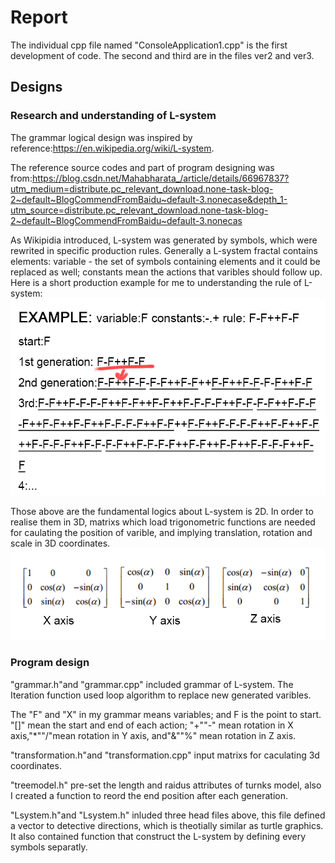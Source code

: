 # Report
The individual cpp file named "ConsoleApplication1.cpp" is the first development of code.
The second and third are in the files ver2 and ver3.

## Designs
### Research and understanding of L-system
The grammar logical design was inspired by reference:https://en.wikipedia.org/wiki/L-system.

The reference source codes and part of program designing was from:https://blog.csdn.net/Mahabharata_/article/details/66967837?utm_medium=distribute.pc_relevant_download.none-task-blog-2~default~BlogCommendFromBaidu~default-3.nonecase&depth_1-utm_source=distribute.pc_relevant_download.none-task-blog-2~default~BlogCommendFromBaidu~default-3.nonecas

As Wikipidia introduced, L-system was generated by symbols, which were rewrited in specific production rules. Generally a L-system fractal contains elements: variable - the set of symbols containing elements and it could be replaced as well; constants mean the actions that varibles should follow up. Here is a short production example for me to understanding the rule of L-system:
![Image text](https://github.com/s5084449/ver1/blob/main/readmeImage/1.png)

Those above are the fundamental logics about L-system is 2D. In order to realise them in 3D, matrixs which load trigonometric functions are needed for caulating the position of varible, and implying translation, rotation and scale in 3D coordinates.
![Image text](https://github.com/s5084449/ver1/blob/main/readmeImage/2.png)

### Program design
"grammar.h"and "grammar.cpp" included grammar of L-system. The Iteration function used loop algorithm to replace new generated varibles.

The "F" and "X" in my grammar means variables; and F is the point to start. "[]" mean the start and end of each action; "+""-" mean rotation in X axis,"*""/"mean rotation in Y axis, and"&""%" mean rotation in Z axis.

"transformation.h"and "transformation.cpp" input matrixs for caculating 3d coordinates.

"treemodel.h" pre-set the length and raidus attributes of turnks model, also I created a function to reord the end position after each generation.

"Lsystem.h"and "Lsystem.h" inluded three head files above, this file defined a vector to detective directions, which is theotially similar as turtle graphics. It also contained function that construct the L-system by defining every symbols separatly.
 
